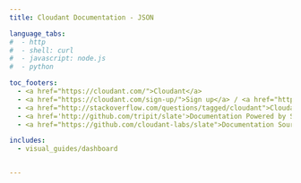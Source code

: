 ```yaml
---
title: Cloudant Documentation - JSON

language_tabs:
#  - http 
#  - shell: curl
#  - javascript: node.js
#  - python

toc_footers:
  - <a href="https://cloudant.com/">Cloudant</a>
  - <a href="https://cloudant.com/sign-up/">Sign up</a> / <a href="https://cloudant.com/sign-in/">Sign in</a>
  - <a href="http://stackoverflow.com/questions/tagged/cloudant">Cloudant on StackOverflow</a>
  - <a href='http://github.com/tripit/slate'>Documentation Powered by Slate</a>
  - <a href="https://github.com/cloudant-labs/slate">Documentation Source</a>

includes:
  - visual_guides/dashboard


---
```


<style>
hr {
display: none;
}
</style>
